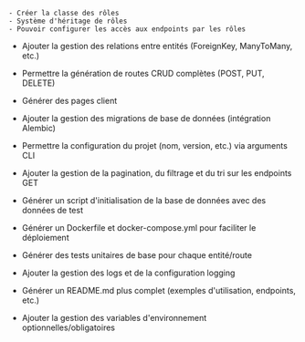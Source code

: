     - Créer la classe des rôles
    - Système d'héritage de rôles
    - Pouvoir configurer les accès aux endpoints par les rôles
    

- Ajouter la gestion des relations entre entités (ForeignKey, ManyToMany, etc.)
- Permettre la génération de routes CRUD complètes (POST, PUT, DELETE)
- Générer des pages client
- Ajouter la gestion des migrations de base de données (intégration Alembic)

- Permettre la configuration du projet (nom, version, etc.) via arguments CLI
- Ajouter la gestion de la pagination, du filtrage et du tri sur les endpoints GET
- Générer un script d'initialisation de la base de données avec des données de test

- Générer un Dockerfile et docker-compose.yml pour faciliter le déploiement

- Générer des tests unitaires de base pour chaque entité/route
- Ajouter la gestion des logs et de la configuration logging
- Générer un README.md plus complet (exemples d'utilisation, endpoints, etc.)
- Ajouter la gestion des variables d'environnement optionnelles/obligatoires
 
